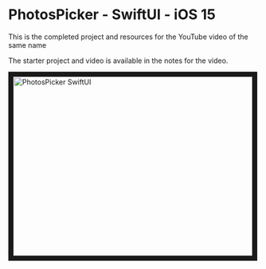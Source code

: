 # PhotosPicker - SwiftUI - iOS 15
This is the completed project and resources for the YouTube video of the same name

The starter project and video is available in the notes for the video.



<a href="http://www.youtube.com/watch?feature=player_embedded&v=gfUBKhZLcK0
" target="_blank"><img src="http://img.youtube.com/vi/gfUBKhZLcK0/0.jpg" 
alt="PhotosPicker SwiftUI" width="480" height="360" border="10" /></a>